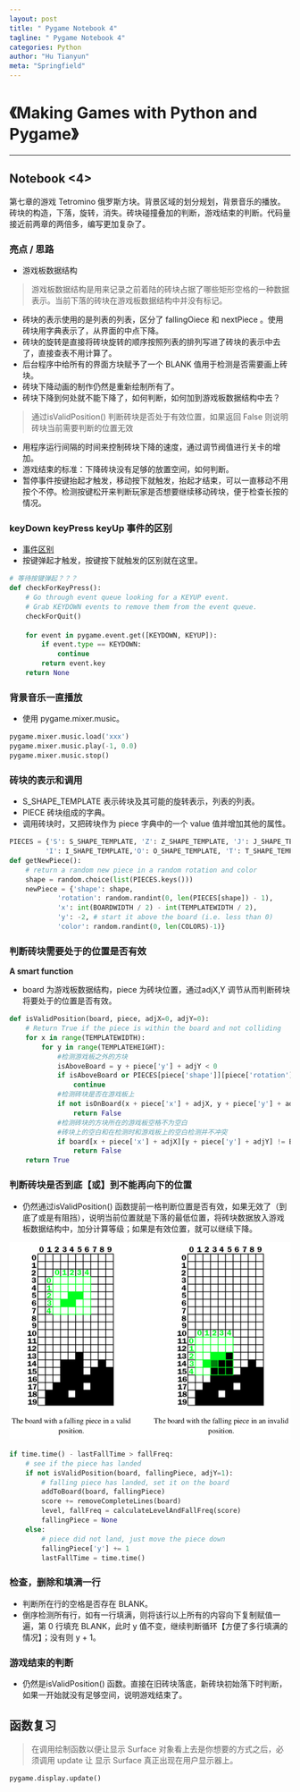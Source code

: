 ```yaml
---
layout: post
title: " Pygame Notebook 4"
tagline: " Pygame Notebook 4"
categories: Python
author: "Hu Tianyun"
meta: "Springfield"
---
```


# 《Making Games with Python and Pygame》

*********************************************

## Notebook <4>
第七章的游戏 Tetromino 俄罗斯方块。背景区域的划分规划，背景音乐的播放。砖块的构造，下落，旋转，消失。砖块碰撞叠加的判断，游戏结束的判断。代码量接近前两章的两倍多，编写更加复杂了。

### 亮点 / 思路
 *  游戏板数据结构
 > 游戏板数据结构是用来记录之前着陆的砖块占据了哪些矩形空格的一种数据表示。当前下落的砖块在游戏板数据结构中并没有标记。
 *  砖块的表示使用的是列表的列表，区分了 fallingOiece 和 nextPiece 。使用砖块用字典表示了，从界面的中点下降。
 *  砖块的旋转是直接将砖块旋转的顺序按照列表的排列写进了砖块的表示中去了，直接查表不用计算了。
 *  后台程序中给所有的界面方块赋予了一个 BLANK 值用于检测是否需要画上砖块。
 *  砖块下降动画的制作仍然是重新绘制所有了。
 *  砖块下降到何处就不能下降了，如何判断，如何加到游戏板数据结构中去？
 > 通过isValidPosition() 判断砖块是否处于有效位置，如果返回 False 则说明砖块当前需要判断的位置无效
 *  用程序运行间隔的时间来控制砖块下降的速度，通过调节阀值进行关卡的增加。
 *  游戏结束的标准：下降砖块没有足够的放置空间，如何判断。
 *  暂停事件按键抬起才触发，移动按下就触发，抬起才结束，可以一直移动不用按个不停。检测按键松开来判断玩家是否想要继续移动砖块，便于检查长按的情况。


### keyDown keyPress keyUp  事件的区别
 *  [事件区别](http://blog.sina.com.cn/s/blog_a401a1ea0101edah.html "事件的区别")
 *  按键弹起才触发，按键按下就触发的区别就在这里。

```Python
# 等待按键弹起？？？
def checkForKeyPress():
	# Go through event queue looking for a KEYUP event.
	# Grab KEYDOWN events to remove them from the event queue.
	checkForQuit()

	for event in pygame.event.get([KEYDOWN, KEYUP]):
		if event.type == KEYDOWN:
			continue
		return event.key
	return None
```

### 背景音乐一直播放
 *  使用 pygame.mixer.music。

```Python
pygame.mixer.music.load('xxx')
pygame.mixer.music.play(-1, 0.0)
pygame.mixer.music.stop()
```

### 砖块的表示和调用
 *  S_SHAPE_TEMPLATE 表示砖块及其可能的旋转表示，列表的列表。
 *  PIECE 砖块组成的字典。
 *  调用砖块时，又把砖块作为 piece 字典中的一个 value 值并增加其他的属性。
 
```Python
PIECES = {'S': S_SHAPE_TEMPLATE, 'Z': Z_SHAPE_TEMPLATE, 'J': J_SHAPE_TEMPLATE, 'L': L_SHAPE_TEMPLATE,
	     'I': I_SHAPE_TEMPLATE,'O': O_SHAPE_TEMPLATE, 'T': T_SHAPE_TEMPLATE}
def getNewPiece():
	# return a random new piece in a random rotation and color
	shape = random.choice(list(PIECES.keys()))
	newPiece = {'shape': shape,
			'rotation': random.randint(0, len(PIECES[shape]) - 1),
			'x': int(BOARDWIDTH / 2) - int(TEMPLATEWIDTH / 2),
			'y': -2, # start it above the board (i.e. less than 0)
			'color': random.randint(0, len(COLORS)-1)}
```


### 判断砖块需要处于的位置是否有效 

**A smart function**

 *  board 为游戏板数据结构，piece 为砖块位置，通过adjX,Y 调节从而判断砖块将要处于的位置是否有效。
 
```Python
def isValidPosition(board, piece, adjX=0, adjY=0):
	# Return True if the piece is within the board and not colliding
	for x in range(TEMPLATEWIDTH):
		for y in range(TEMPLATEHEIGHT):
			#检测游戏板之外的方块
			isAboveBoard = y + piece['y'] + adjY < 0 
			if isAboveBoard or PIECES[piece['shape']][piece['rotation']][y][x] == BLANK:
				continue
			#检测砖块是否在游戏板上
			if not isOnBoard(x + piece['x'] + adjX, y + piece['y'] + adjY):
				return False
			#检测砖块的方块所在的游戏板空格不为空白
			#砖块上的空白和在检测时和游戏板上的空白检测并不冲突
			if board[x + piece['x'] + adjX][y + piece['y'] + adjY] != BLANK:
				return False
	return True

```

### 判断砖块是否到底【或】到不能再向下的位置

 *  仍然通过isValidPosition() 函数提前一格判断位置是否有效，如果无效了（到底了或是有阻挡），说明当前位置就是下落的最低位置，将砖块数据放入游戏板数据结构中，加分计算等级；如果是有效位置，就可以继续下降。
 
![ValidPosition](/post_img/tetromino1.png  "ValidPosition")

```Python
if time.time() - lastFallTime > fallFreq:
	# see if the piece has landed
	if not isValidPosition(board, fallingPiece, adjY=1):
		# falling piece has landed, set it on the board
		addToBoard(board, fallingPiece)
		score += removeCompleteLines(board)
		level, fallFreq = calculateLevelAndFallFreq(score)
		fallingPiece = None
	else:
		# piece did not land, just move the piece down
		fallingPiece['y'] += 1
		lastFallTime = time.time()
```

### 检查，删除和填满一行

 *  判断所在行的空格是否存在 BLANK。
 *  倒序检测所有行，如有一行填满，则将该行以上所有的内容向下复制赋值一遍，第 0 行填充 BLANK，此时 y 值不变，继续判断循环【方便了多行填满的情况】；没有则 y + 1。

### 游戏结束的判断
 *  仍然是isValidPosition() 函数。直接在旧砖块落底，新砖块初始落下时判断，如果一开始就没有足够空间，说明游戏结束了。

## 函数复习
 > 在调用绘制函数以便让显示 Surface 对象看上去是你想要的方式之后，必须调用 update 让 显示 Surface 真正出现在用户显示器上。
```Python
pygame.display.update()
```